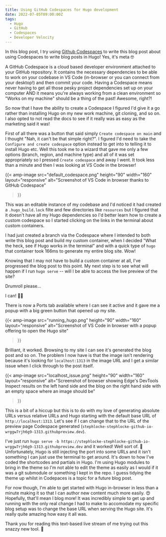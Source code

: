 ```yaml
---
title: Using GitHub Codespaces for Hugo development
date: 2022-07-05T09:00:00Z
tags:
  - Hugo
  - GitHub
  - Codespaces
  - Developer Velocity
---
```


In this blog post, I try using [Github Codespaces](https://docs.github.com/en/codespaces) to write this blog post about using Codespaces to write blog posts in Hugo! Yes, it's meta 🤓

A GitHub Codespace is a cloud based developer environment attached to your GitHub repository. It contains the necessary dependencies to be able to work on your codebase in VS Code (in-browser or you can connect from your desktop!) and then commit your code. Having a Codespace means never having to get all those pesky project dependencies set up on your computer AND it means you're always working from a clean environment so "Works on my machine" should be a thing of the past! Awesome, right?!

So now that I have the ability to create a Codespace I figured I'd give it a go rather than installing Hugo on my new work machine, git cloning, and so on. I also opted to not read the docs to see if it really was as easy as the marketing said it was! 

First of all there was a button that said simply `Create codespace on main` and I thought "Nah, it can't be that simple right?". I figured I'd need to take the `Configure and create codespace` option instead to get into to telling it to install Hugo etc. Well this took me to a wizard that gave me only a few options (branch, region, and machine type) and all of it was set appropriately so I pressed `Create codespace` and away I went. It took less than a minute and then I was looking at VS Code in the browser!

{{<
    amp-image src="default_codespace.png"
    height="90"
    width="160"
    layout="responsive"
    alt="Screenshot of VS Code in browser thanks to GitHub Codespace"
>}}

This was an editable instance of my codebase and I'd noticed it had created a `.hugo_build.lock` filte and few directories like `resources` but I figured that it doesn't have all my Hugo dependencies so I'd better learn how to create a custom codespace so I started clicking on the links in the terminal about custom containers.

I had just created a branch via the Codespace where I intended to both write this blog post and build my custom container, when I decided "What the heck, see if Hugo works in the terminal" and with a quick type of `hugo` that container took 166ms to generate my entire blog site. Wow!

Knowing that I may not have to build a custom container at all, I've progressed the blog post to this point. My next step is to see what will happen if I run `hugo serve` -- will I be able to access the live preview of the site?

Drumroll please...

I can! 👏👏

There is now a Ports tab available where I can see it active and it gave me a popup with a big green button that opened up my site.

{{<
    amp-image src="running_hugo.png"
    height="90"
    width="160"
    layout="responsive"
    alt="Screenshot of VS Code in browser with a popup offering to open the Hugo site"
>}}

Brilliant, it worked. Browsing to my site I can see it's generated the blog post and so on. The problem I now have is that the image isn't rendering because it's looking for `localhost:1313` in the image URL and I get a similar issue when I click through to the post itself.

{{<
    amp-image src="localhost_issue.png"
    height="90"
    width="160"
    layout="responsive"
    alt="Screenshot of browser showing Edge's DevTools Inspect results on the left hand side and the blog on the right hand side with an empty space where an image should be"
>}}

This is a bit of a hiccup but this is to do with my love of generating absolute URLs versus relative URLs and Hugo starting with the default base URL of `http://localhost:1313`. Let's see if I can change that to the URL of the preview page Codespace generated (`stephlocke-stephlocke-github-io-wrggw7rjh6g9-1313.githubpreview.dev`).

I've just run `hugo serve -b https://stephlocke-stephlocke-github-io-wrggw7rjh6g9-1313.githubpreview.dev` and it worked! Well sort of. 🤔 Unfortunately, Hugo is still injecting the port into some URLs and it isn't something I can just use the terminal to get around. It's down to how I've coded the shortcodes and partials in Hugo. I'm using Hugo modules to bring in the theme so I'm not able to edit the theme as easily as I would if it was a git submodule or something I kept in the repo. I guess tidying the theme up whilst in Codepaces is a topic for a future blog post.

For now though, I'm able to get started with Hugo in-browser in less than a minute making it so that I can author new content much more easily. 😍 Hopefully, that'll mean I blog more! It was incredibly simple to get up and running with the only real change I had to make to accomodate my specific blog setup was to change the base URL when serving the Hugo site. It's really quite amazing how easy it all was. 

Thank you for reading this text-based live stream of me trying out this snazzy new tool. 🙏

